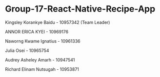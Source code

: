 # Group-17-React-Native-Recipe-App

<p>Kingsley Korankye Baidu - 10957342 (Team Leader)</p>
<p>ANNOR ERICA KYEI - 10969176</p>
<p>Naworng Kwame Ignatius - 10961336 </p>
<p>Julia Osei - 10965754</p>
<p>Audrey Asheley Amarh - 10947541 </p>
<p>Richard Elinam Nutsugah - 10953871 </p>

